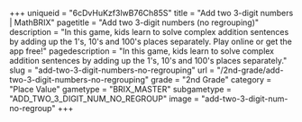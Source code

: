 +++
uniqueid = "6cDvHuKzf3lwB76Ch85S"
title = "Add two 3-digit numbers | MathBRIX"
pagetitle = "Add two 3-digit numbers (no regrouping)"
description = "In this game, kids learn to solve complex addition sentences by adding up the 1's, 10's and 100's places separately. Play online or get the app free!"
pagedescription = "In this game, kids learn to solve complex addition sentences by adding up the 1's, 10's and 100's places separately."
slug = "add-two-3-digit-numbers-no-regrouping"
url = "/2nd-grade/add-two-3-digit-numbers-no-regrouping"
grade = "2nd Grade"
category = "Place Value"
gametype = "BRIX_MASTER"
subgametype = "ADD_TWO_3_DIGIT_NUM_NO_REGROUP"
image = "add-two-3-digit-num-no-regroup"
+++